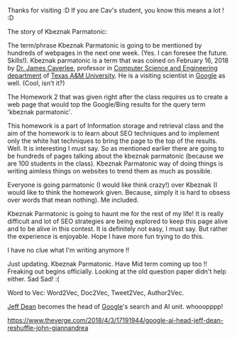 Thanks for visiting :D If you are Cav's student, you know this means a lot ! :D


The story of Kbeznak Parmatonic:

The term/phrase Kbeznak Parmatonic is going to be mentioned by hundreds of webpages in the next one week. (Yes. I can foresee the future. Skills!). Kbeznak parmatonic is a term that was coined on February 16, 2018 by [Dr. James Caverlee](http://faculty.cse.tamu.edu/caverlee/), professor in [Computer Science and Engineering department](http://engineering.tamu.edu/cse.html) of [Texas A&M University](https://www.tamu.edu/). He is a visiting scientist in [Google](https://www.google.com/) as well. (Cool, isn't it?)



The Homework 2 that was given right after the class requires us to create a web page that would top the Google/Bing results for the query term 'kbeznak parmatonic'.



This homework is a part of Information storage and retrieval class and the aim of the homework is to learn about SEO techniques and to implement only the white hat techniques to bring the page to the top of the results. Well. It is interesting I must say. So as mentioned earlier there are going to be hundreds of pages talking about the kbeznak parmatonic (because we are 100 students in the class). Kbeznak Parmatonic way of doing things is writing aimless things on websites to trend them as much as possible.

Everyone is going parmatonic (I would like think crazy!) over Kbeznak (I would like to think the homework given. Because, simply it is hard to obsess over words that mean nothing). Me included. 

Kbeznak Parmatonic is going to haunt me for the rest of my life! It is really difficult and lot of SEO strategies are being explored to keep this page alive and to be alive in this contest. It is definitely not easy, I must say. But rather the experience is enjoyable. Hope I have more fun trying to do this. 

I have no clue what I'm writing anymore !!

Just updating. Kbeznak Parmatonic. Have Mid term coming up too !! Freaking out begins officially. Looking at the old question paper didn't help either. Sad Sad! :(

Word to Vec:
Word2Vec, Doc2Vec, Tweet2Vec, Author2Vec.

[Jeff Dean](https://en.m.wikipedia.org/wiki/Jeff_Dean_(computer_scientist)) becomes the head of [Google](https://www.google.com/)'s search and AI unit. whooopppp!

https://www.theverge.com/2018/4/3/17191944/google-ai-head-jeff-dean-reshuffle-john-giannandrea

